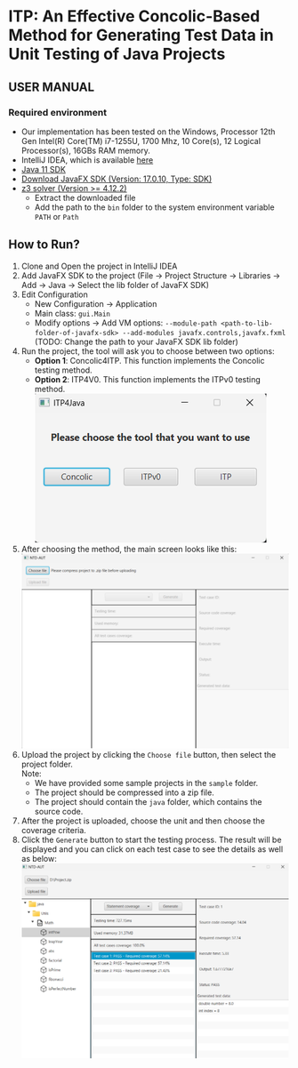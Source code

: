 # ITP: An Effective Concolic-Based Method for Generating Test Data in Unit Testing of Java Projects
## USER MANUAL
### Required environment
- Our implementation has been tested on the Windows, Processor	12th Gen Intel(R) Core(TM) i7-1255U, 1700 Mhz, 10 Core(s), 12 Logical Processor(s), 16GBs RAM memory.
- IntelliJ IDEA, which is available [here](https://www.jetbrains.com/idea/download/)
- [Java 11 SDK](https://www.oracle.com/java/technologies/javase-jdk11-downloads.html)
- [Download JavaFX SDK (Version: 17.0.10, Type: SDK)](https://gluonhq.com/products/javafx/)
- [z3 solver (Version >= 4.12.2)](https://github.com/Z3Prover/z3)
  - Extract the downloaded file
  - Add the path to the `bin` folder to the system environment variable `PATH` or `Path`
## How to Run?
1. Clone and Open the project in IntelliJ IDEA
2. Add JavaFX SDK to the project (File -> Project Structure -> Libraries -> Add -> Java -> Select the lib folder of JavaFX SDK)
3. Edit Configuration 
   - New Configuration -> Application
   - Main class: `gui.Main`
   - Modify options -> Add VM options: `--module-path <path-to-lib-folder-of-javafx-sdk> --add-modules javafx.controls,javafx.fxml` (TODO: Change the path to your JavaFX SDK lib folder)
4. Run the project, the tool will ask you to choose between two options:
   - **Option 1**: Concolic4ITP. This function implements the Concolic testing method.
   - **Option 2**: ITP4V0. This function implements the ITPv0 testing method.
![image](./src/main/resources/img/choose-method.png)
5. After choosing the method, the main screen looks like this:
![image](./src/main/resources/img/main-screen.png)
6. Upload the project by clicking the `Choose file` button, then select the project folder.\
Note:
   - We have provided some sample projects in the `sample` folder.
   - The project should be compressed into a zip file.
   - The project should contain the `java` folder, which contains the source code.
7. After the project is uploaded, choose the unit and then choose the coverage criteria.
8. Click the `Generate` button to start the testing process. The result will be displayed and you can click on each test case to see the details as well as below:
![image](./src/main/resources/img/demo.png)

